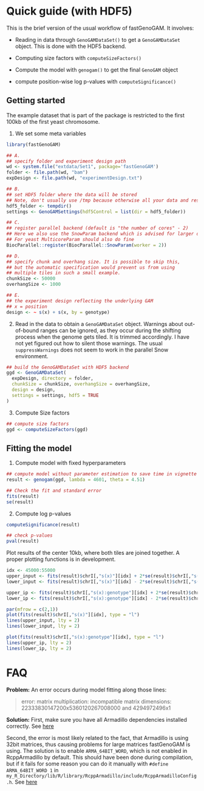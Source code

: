 # Quick guide (with HDF5)

This is the brief version of the usual workflow of fastGenoGAM. It involves:

- Reading in data through `GenoGAMDataSet()` to get a `GenoGAMDataSet` object. This is done with the HDF5 backend.
  
- Computing size factors with `computeSizeFactors()`
  
- Compute the model with `genogam()` to get the final `GenoGAM` object

- compute position-wise log p-values with `computeSignificance()`

## Getting started
The example dataset that is part of the package is restricted to the first 100kb of the first yeast chromosome. 

1. We set some meta variables

```r
library(fastGenoGAM)

## A.
## specify folder and experiment design path
wd <- system.file("extdata/Set1", package='fastGenoGAM')
folder <- file.path(wd, "bam")
expDesign <- file.path(wd, "experimentDesign.txt")

## B.
## set HDF5 folder where the data will be stored
## Note, don't usually use /tmp because otherwise all your data and results get deleted later
hdf5_folder <- tempdir()
settings <- GenoGAMSettings(hdf5Control = list(dir = hdf5_folder))

## C. 
## register parallel backend (default is "the number of cores" - 2)
## Here we also use the SnowParam backend which is advised for larger data
## For yeast MulticoreParam should also do fine
BiocParallel::register(BiocParallel::SnowParam(worker = 2))

## D.
## specify chunk and overhang size. It is possible to skip this,
## but the automatic specification would prevent us from using
## multiple tiles in such a small example.
chunkSize <- 50000
overhangSize <- 1000

## E.
## the experiment design reflecting the underlying GAM
## x = position
design <- ~ s(x) + s(x, by = genotype)
```

2. Read in the data to obtain a `GenoGAMDataSet` object.
Warnings about out-of-bound ranges can be ignored, as they occur during the 
shifting process when the genome gets tiled. It is trimmed accordingly. I have not yet figured out how to silent those warnings.
The usual `suppressWarnings` does not seem to work in the parallel Snow environment.

```r
## build the GenoGAMDataSet with HDF5 backend
ggd <- GenoGAMDataSet(
  expDesign, directory = folder,
  chunkSize = chunkSize, overhangSize = overhangSize,
  design = design,
  settings = settings, hdf5 = TRUE
)
```

3. Compute Size factors

```r
## compute size factors
ggd <- computeSizeFactors(ggd)
```

## Fitting the model

1. Compute model with fixed hyperparameters

```r
## compute model without parameter estimation to save time in vignette
result <- genogam(ggd, lambda = 4601, theta = 4.51)

## Check the fit and standard error
fits(result)
se(result)
```

2. Compute log p-values
```r
computeSignificance(result)

## check p-values
pval(result)
````

Plot results of the center 10kb, where both tiles are joined together. A proper plotting functions is in development.
```r
idx <- 45000:55000
upper_input <- fits(result)$chrI[,"s(x)"][idx] + 2*se(result)$chrI[,"s(x)"][idx]
lower_input <- fits(result)$chrI[,"s(x)"][idx] - 2*se(result)$chrI[,"s(x)"][idx]

upper_ip <- fits(result)$chrI[,"s(x):genotype"][idx] + 2*se(result)$chrI[,"s(x):genotype"][idx]
lower_ip <- fits(result)$chrI[,"s(x):genotype"][idx] - 2*se(result)$chrI[,"s(x):genotype"][idx]

par(mfrow = c(2,1))
plot(fits(result)$chrI[,"s(x)"][idx], type = "l")
lines(upper_input, lty = 2)
lines(lower_input, lty = 2)

plot(fits(result)$chrI[,"s(x):genotype"][idx], type = "l")
lines(upper_ip, lty = 2)
lines(lower_ip, lty = 2)
```

# FAQ

**Problem:** An error occurs during model fitting along those lines:

> error: matrix multiplication: incompatible matrix dimensions: 22333830147200x5360120267008000 and 4294972496x1

**Solution:** First, make sure you have all Armadillo dependencies installed correctly. See [here](http://arma.sourceforge.net/download.html)

Second, the error is most likely related to the fact, that Armadillo is using 32bit matrices, thus causing problems for large matrices fastGenoGAM is using. The solution is to enable `ARMA_64BIT_WORD`, which is not enabled in RcppArmadillo by default. This should have been done during compilation, but if it fails for some reason you can do it manually with `#define ARMA_64BIT_WORD 1` in `my_R_Directory/lib/R/library/RcppArmadillo/include/RcppArmadilloConfig.h`.
See [here](https://stackoverflow.com/questions/40592054/large-matrices-in-rcpparmadillo-via-the-arma-64bit-word-define)
